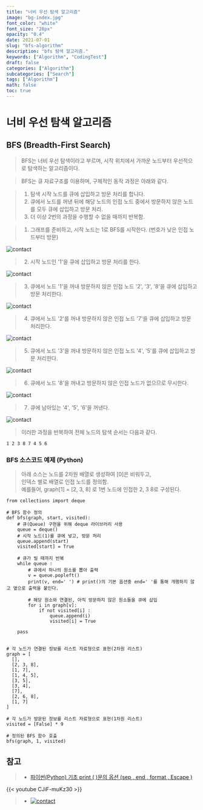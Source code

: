```yaml
---
title: "너비 우선 탐색 알고리즘"
image: "bg-index.jpg"
font_color: "white"
font_size: "28px"
opacity: "0.4"
date: 2021-07-01
slug: "bfs-algorithm"
description: "bfs 탐색 알고리즘."
keywords: ["Algorithm", "CodingTest"]
draft: false
categories: ["Algorithm"]
subcategories: ["Search"]
tags: ["Algorithm"]
math: false
toc: true
---
```


# 너비 우선 탐색 알고리즘

## BFS (Breadth-First Search)
> BFS는 너비 우선 탐색이라고 부르며, 시작 위치에서 가까운 노드부터 우선적으로 탐색하는 알고리즘이다.

> BFS는 큐 자료구조를 이용하며, 구체적인 동작 과정은 아래와 같다.

> 1. 탐색 시작 노드를 큐에 삽입하고 방문 처리를 합니다.
> 2. 큐에서 노드를 꺼낸 뒤에 해당 노드의 인접 노드 중에서 방문하지 않은 노드를 모두 큐에 삽입하고 방문 처리.
> 3. 더 이상 2번의 과정을 수행할 수 없을 때까지 반복함.

> 1. 그래프를 준비하고, 시작 노드는 1로 BFS를 시작한다. (번호가 낮은 인접 노드부터 방문)

![contact](/images/algorithm/search/bfs/bfs-001.png)

> 2. 시작 노드인 '1'을 큐에 삽입하고 방문 처리를 한다.

![contact](/images/algorithm/search/bfs/bfs-002.png)

> 3. 큐에서 노드 '1'을 꺼내 방문하지 않은 인접 노드 '2', '3', '8'을 큐에 삽입하고 방문 처리한다.

![contact](/images/algorithm/search/bfs/bfs-003.png)

> 4. 큐에서 노드 '2'를 꺼내 방문하지 않은 인접 노드 '7'을 큐에 삽입하고 방문 처리한다.

![contact](/images/algorithm/search/bfs/bfs-004.png)

> 5. 큐에서 노드 '3'을 꺼내 방문하지 않은 인접 노드 '4', '5'를 큐에 삽입하고 방문 처리한다.

![contact](/images/algorithm/search/bfs/bfs-005.png)

> 6. 큐에서 노드 '8'을 꺼내고 방문하지 않은 인접 노드가 없으므로 무시한다.

![contact](/images/algorithm/search/bfs/bfs-006.png)

> 7. 큐에 남아있는 '4', '5', '6'을 꺼낸다.

![contact](/images/algorithm/search/bfs/bfs-007.png)

> 이러한 과정을 반복하여 전체 노드의 탐색 순서는 다음과 같다.

```
1 2 3 8 7 4 5 6 
```

### BFS 소스코드 예제 (Python)
> 아래 소스는 노드를 2차원 배열로 생성하여 [0]은 비워두고, <br>
> 인덱스 별로 배열로 인접 노드를 정의함.  <br>
> 예를들어, graph[1] = [2, 3, 8] 로 1번 노드에 인접한 2, 3 8로 구성된다.

```
from collections import deque

# BFS 함수 정의
def bfs(graph, start, visited):
    # 큐(Queue) 구현을 위해 deque 라이브러리 사용
    queue = deque()
    # 시작 노드(1)를 큐에 넣고, 방문 처리
    queue.append(start)
    visited[start] = True
    
    # 큐가 빌 때까지 반복
    while queue :
        # 큐에서 하나의 원소를 뽑아 출력
        v = queue.popleft()
        print(v, end=' ') # print()의 기본 옵션중 end=' '를 통해 개행하지 않고 옆으로 출력을 붙인다.
        
        # 해당 원소와 연결된, 아직 방문하지 않은 원소들을 큐에 삽입
        for i in graph[v]:
            if not visited[i] :
                queue.append(i)
                visited[i] = True
        
    pass


# 각 노드가 연결된 정보를 리스트 자료형으로 표현(2차원 리스트)
graph = [
  [],
  [2, 3, 8],
  [1, 7],
  [1, 4, 5],
  [3, 5],
  [3, 4],
  [7],
  [2, 6, 8],
  [1, 7]
]

# 각 노드가 방문된 정보를 리스트 자료형으로 표현(1차원 리스트)
visited = [False] * 9

# 정의된 BFS 함수 호출
bfs(graph, 1, visited)
```

## 참고 

> - <a href="https://infinitt.tistory.com/11">파이썬(Python) 기초 print ( )문의 옵션 (sep , end , format , Escape )</a>

{{< youtube CJiF-muKz30 >}}
> - <a href="http://www.yes24.com/Product/Goods/91433923"> ![contact](http://image.yes24.com/goods/91433923/800x0)</a>



